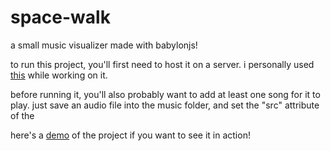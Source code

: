 # space-walk
a small music visualizer made with babylonjs!

to run this project, you'll first need to host it on a server. i personally used [this](https://www.npmjs.com/package/http-server) while working on it.

before running it, you'll also probably want to add at least one song for it to play. just save an audio file into the music folder, and set the "src" attribute of the <audio> element in the html file to be "music/your_song_name_here". make sure it's the full filename, including the extension!

here's a [demo](http://104.197.231.212/project/) of the project if you want to see it in action!
